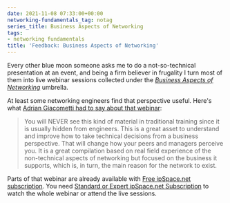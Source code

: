 ```yaml
---
date: 2021-11-08 07:33:00+00:00
networking-fundamentals_tag: notag
series_title: Business Aspects of Networking
tags:
- networking fundamentals
title: 'Feedback: Business Aspects of Networking'
---
```

Every other blue moon someone asks me to do a not-so-technical presentation at an event, and being a firm believer in frugality I turn most of them into live webinar sessions collected under the *[Business Aspects of Networking](https://www.ipspace.net/Business_Aspects_of_Networking_Technologies)* umbrella.

At least some networking engineers find that perspective useful. Here's what [Adrian Giacometti had to say about that webinar](https://www.ipspace.net/Business_Aspects_of_Networking_Technologies#Happy_Campers):
<!--more-->
> You will NEVER see this kind of material in traditional training since it is usually hidden from engineers. This is a great asset to understand and improve how to take technical decisions from a business perspective. That will change how your peers and managers perceive you. It is a great compilation based on real field experience of the non-technical aspects of networking but focused on the business it supports, which is, in turn, the main reason for the network to exist. 

Parts of that webinar are already available with [Free ipSpace.net subscription](https://www.ipspace.net/Subscription/Free). You need [Standard or Expert ipSpace.net Subscription](https://www.ipspace.net/Subscription/Individual) to watch the whole webinar or attend the live sessions.